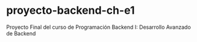 # proyecto-backend-ch-e1
Proyecto Final del curso de Programación Backend I: Desarrollo Avanzado de Backend
